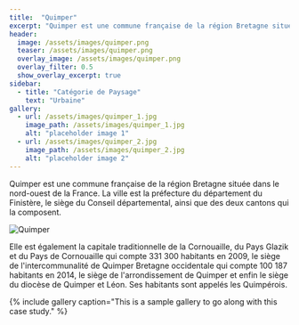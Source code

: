 ```yaml
---
title:  "Quimper"
excerpt: "Quimper est une commune française de la région Bretagne située dans le nord-ouest de la France."
header:
  image: /assets/images/quimper.png
  teaser: /assets/images/quimper.png
  overlay_image: /assets/images/quimper.png
  overlay_filter: 0.5
  show_overlay_excerpt: true
sidebar:
  - title: "Catégorie de Paysage"
    text: "Urbaine"
gallery:
  - url: /assets/images/quimper_1.jpg
    image_path: /assets/images/quimper_1.jpg
    alt: "placeholder image 1"
  - url: /assets/images/quimper_2.jpg
    image_path: /assets/images/quimper_2.jpg
    alt: "placeholder image 2"
---
```


Quimper est une commune française de la région Bretagne située dans le nord-ouest de la France. 
La ville est la préfecture du département du Finistère, le siège du Conseil départemental, ainsi que des deux cantons qui la composent. 

![Quimper](/plan-paysage-quimper/assets/images/quimper.png)

Elle est également la capitale traditionnelle de la Cornouaille, du Pays Glazik et du Pays de Cornouaille qui compte 331 300 habitants en 2009, le siège de l'intercommunalité de Quimper Bretagne occidentale qui compte 100 187 habitants en 2014, le siège de l'arrondissement de Quimper et enfin le siège du diocèse de Quimper et Léon. Ses habitants sont appelés les Quimpérois. 

{% include gallery caption="This is a sample gallery to go along with this case study." %}